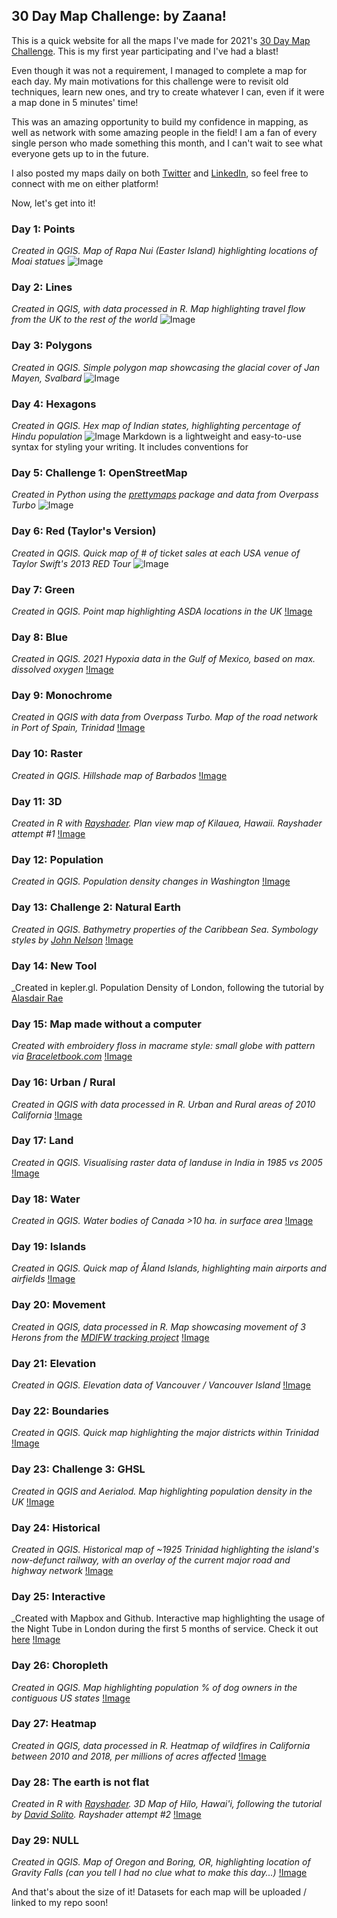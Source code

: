 ## 30 Day Map Challenge: by Zaana!

This is a quick website for all the maps I've made for 2021's [30 Day Map Challenge](https://github.com/tjukanovt/30DayMapChallenge). This is my first year participating and I've had a blast!

Even though it was not a requirement, I managed to complete a map for each day. My main motivations for this challenge were to revisit old techniques, learn new ones, and try to create whatever I can, even if it were a map done in 5 minutes' time!

This was an amazing opportunity to build my confidence in mapping, as well as network with some amazing people in the field! I am a fan of every single person who made something this month, and I can't wait to see what everyone gets up to in the future.

I also posted my maps daily on both [Twitter](http://twitter.com/zaaaana_) and [LinkedIn](http://linkedin.com/in/zaaaana), so feel free to connect with me on either platform!

Now, let's get into it!


### Day 1: Points
_Created in QGIS. Map of Rapa Nui (Easter Island) highlighting locations of Moai statues_
![Image](Maps/day1_points.jpg)

### Day 2: Lines
_Created in QGIS, with data processed in R. Map highlighting travel flow from the UK to the rest of the world_
![Image](Maps/day2_lines.jpg)

### Day 3: Polygons
_Created in QGIS. Simple polygon map showcasing the glacial cover of Jan Mayen, Svalbard_
![Image](Maps/day3_polygons.jpg)

### Day 4: Hexagons
_Created in QGIS. Hex map of Indian states, highlighting percentage of Hindu population_
![Image](Maps/day4_hex.jpg)
Markdown is a lightweight and easy-to-use syntax for styling your writing. It includes conventions for

### Day 5: Challenge 1: OpenStreetMap
_Created in Python using the [prettymaps](https://github.com/marceloprates/prettymaps) package and data from Overpass Turbo_
![Image](Maps/day5_osm.jpg)

### Day 6: Red (Taylor's Version)
_Created in QGIS. Quick map of # of ticket sales at each USA venue of Taylor Swift's 2013 RED Tour_
![Image](Maps/Day6_red.jpg)

### Day 7: Green
_Created in QGIS. Point map highlighting ASDA locations in the UK_
[!Image](Maps/Day7_green.jpg)

### Day 8: Blue
_Created in QGIS. 2021 Hypoxia data in the Gulf of Mexico, based on max. dissolved oxygen_
[!Image](Maps/Day8_blue.jpg)

### Day 9: Monochrome
_Created in QGIS with data from Overpass Turbo. Map of the road network in Port of Spain, Trinidad_
[!Image](Maps/Day9_mono.jpg)

### Day 10: Raster
_Created in QGIS. Hillshade map of Barbados_
[!Image](Maps/Day10_raster.jpg)

### Day 11: 3D
_Created in R with [Rayshader](https://www.rayshader.com/). Plan view map of Kilauea, Hawaii. Rayshader attempt #1_
[!Image](Maps/Day11_3d.jpg)

### Day 12: Population
_Created in QGIS. Population density changes in Washington_
[!Image](Maps/Day12_pop.jpg)

### Day 13: Challenge 2: Natural Earth
_Created in QGIS. Bathymetry properties of the Caribbean Sea. Symbology styles by [John Nelson](https://www.esri.com/arcgis-blog/products/mapping/mapping/absurd-paper-maps-in-pro/)_
[!Image](Maps/Day13_nat.jpg)

### Day 14: New Tool
_Created in kepler.gl. Population Density of London, following the tutorial by [Alasdair Rae](http://www.statsmapsnpix.com/2018/09/a-kepler-tutorial-plus-data.html)

### Day 15: Map made without a computer
_Created with embroidery floss in macrame style: small globe with pattern via [Braceletbook.com](https://www.braceletbook.com/patterns/alpha/104488/)_
[!Image](Maps/Day15_nocomp.jpg)

### Day 16: Urban / Rural
_Created in QGIS with data processed in R. Urban and Rural areas of 2010 California_
[!Image](Maps/Day16_urbrur.jpg)

### Day 17: Land
_Created in QGIS. Visualising raster data of landuse in India in 1985 vs 2005_
[!Image](Day17_Land.jpg)

### Day 18: Water
_Created in QGIS. Water bodies of Canada >10 ha. in surface area_
[!Image](Day18_water.jpg)


### Day 19: Islands
_Created in QGIS. Quick map of Åland Islands, highlighting main airports and airfields_
[!Image](Day19_Islands.jpg)

### Day 20: Movement
_Created in QGIS, data processed in R. Map showcasing movement of 3 Herons from the [MDIFW tracking project](https://wildlife.org/heron-tracking-project-gps-data-for-all-to-use-and-learn-from/)_
[!Image](Day20_Movement.jpg)

### Day 21: Elevation
_Created in QGIS. Elevation data of Vancouver / Vancouver Island_
[!Image](Day21_Elevations.jpg)

### Day 22: Boundaries
_Created in QGIS. Quick map highlighting the major districts within Trinidad_
[!Image](Day22_Boundaries.jpg)

### Day 23: Challenge 3: GHSL
_Created in QGIS and Aerialod. Map highlighting population density in the UK_
[!Image](Day23_GHSL.jpg)

### Day 24: Historical
_Created in QGIS. Historical map of ~1925 Trinidad highlighting the island's now-defunct railway, with an overlay of the current major road and highway network_
[!Image](Day24_Historical.jpg)

### Day 25: Interactive
_Created with Mapbox and Github. Interactive map highlighting the usage of the Night Tube in London during the first 5 months of service. Check it out [here](https://zaaaana.github.io/CASA0003/)
[!Image](Day25_interactive.gif)

### Day 26: Choropleth
_Created in QGIS. Map highlighting population % of dog owners in the contiguous US states_
[!Image](Day26_Choropleth.jpg)

### Day 27: Heatmap
_Created in QGIS, data processed in R. Heatmap of wildfires in California between 2010 and 2018, per millions of acres affected_
[!Image](Day27_Heatmap.jpg)

### Day 28: The earth is not flat
_Created in R with [Rayshader](http://rayshader.com). 3D Map of Hilo, Hawai'i, following the tutorial by [David Solito](https://www.davidsolito.com/post/a-rayshader-base-tutortial-bonus-hawaii/?_x_tr_sl=auto&_x_tr_tl=en&_x_tr_hl=en-GB&_x_tr_pto=nui). Rayshader attempt #2_
[!Image](Day28_Notflat.jpg)

### Day 29: NULL
_Created in QGIS. Map of Oregon and Boring, OR, highlighting location of Gravity Falls (can you tell I had no clue what to make this day...)_
[!Image](Day29_Null.jpg)

And that's about the size of it! Datasets for each map will be uploaded / linked to my repo soon!
